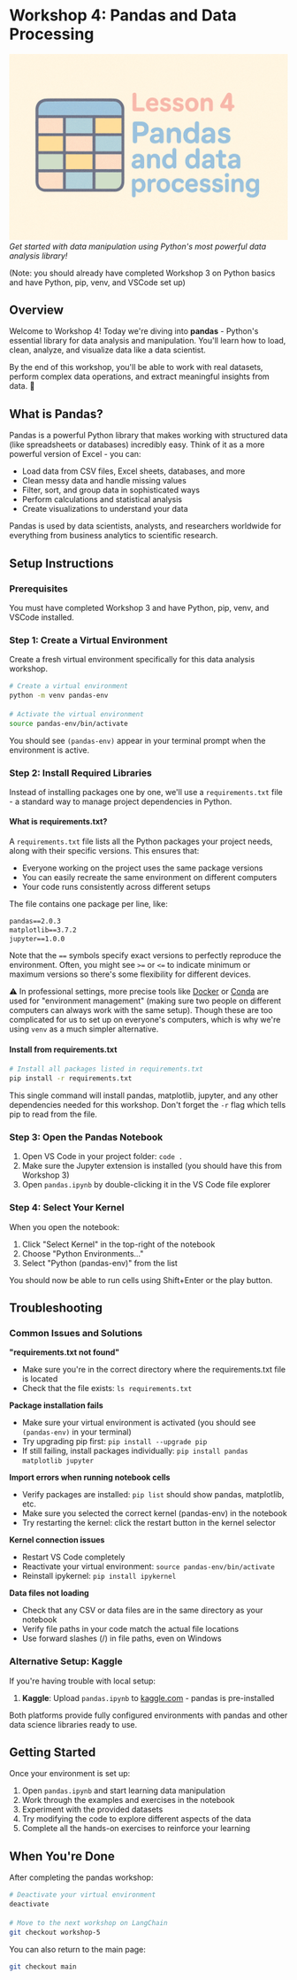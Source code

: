 # Workshop 4: Pandas and Data Processing
![Pandas banner](./PandasBanner.png)
_Get started with data manipulation using Python's most powerful data analysis library!_

(Note: you should already have completed Workshop 3 on Python basics and have Python, pip, venv, and VSCode set up)

## Overview
Welcome to Workshop 4! Today we're diving into **pandas** - Python's essential library for data analysis and manipulation. You'll learn how to load, clean, analyze, and visualize data like a data scientist.

By the end of this workshop, you'll be able to work with real datasets, perform complex data operations, and extract meaningful insights from data. 🧪

## What is Pandas?

Pandas is a powerful Python library that makes working with structured data (like spreadsheets or databases) incredibly easy. Think of it as a more powerful version of Excel - you can:
- Load data from CSV files, Excel sheets, databases, and more
- Clean messy data and handle missing values
- Filter, sort, and group data in sophisticated ways
- Perform calculations and statistical analysis
- Create visualizations to understand your data

Pandas is used by data scientists, analysts, and researchers worldwide for everything from business analytics to scientific research.

## Setup Instructions

### Prerequisites
You must have completed Workshop 3 and have Python, pip, venv, and VSCode installed.

### Step 1: Create a Virtual Environment
Create a fresh virtual environment specifically for this data analysis workshop.

```bash
# Create a virtual environment
python -m venv pandas-env

# Activate the virtual environment
source pandas-env/bin/activate
```

You should see `(pandas-env)` appear in your terminal prompt when the environment is active.

### Step 2: Install Required Libraries
Instead of installing packages one by one, we'll use a `requirements.txt` file - a standard way to manage project dependencies in Python.

#### What is requirements.txt?
A `requirements.txt` file lists all the Python packages your project needs, along with their specific versions. This ensures that:
- Everyone working on the project uses the same package versions
- You can easily recreate the same environment on different computers
- Your code runs consistently across different setups

The file contains one package per line, like:
```
pandas==2.0.3
matplotlib==3.7.2
jupyter==1.0.0
```
Note that the `==` symbols specify exact versions to perfectly reproduce the environment. Often, you might see `>=` or `<=` to indicate minimum or maximum versions so there's some flexibility for different devices. 

⚠️ In professional settings, more precise tools like [Docker](https://www.youtube.com/watch?v=Ud7Npgi6x8E) or [Conda](https://www.youtube.com/watch?v=YJC6ldI3hWk) are used for "environment management" (making sure two people on different computers can always work with the same setup). Though these are too complicated for us to set up on everyone's computers, which is why we're using `venv` as a much simpler alternative.

#### Install from requirements.txt
```bash
# Install all packages listed in requirements.txt
pip install -r requirements.txt
```

This single command will install pandas, matplotlib, jupyter, and any other dependencies needed for this workshop. Don't forget the `-r` flag which tells pip to read from the file.

### Step 3: Open the Pandas Notebook
1. Open VS Code in your project folder: `code .`
2. Make sure the Jupyter extension is installed (you should have this from Workshop 3)
3. Open `pandas.ipynb` by double-clicking it in the VS Code file explorer

### Step 4: Select Your Kernel
When you open the notebook:
1. Click "Select Kernel" in the top-right of the notebook
2. Choose "Python Environments..."
3. Select "Python (pandas-env)" from the list

You should now be able to run cells using Shift+Enter or the play button.

## Troubleshooting

### Common Issues and Solutions

**"requirements.txt not found"**
- Make sure you're in the correct directory where the requirements.txt file is located
- Check that the file exists: `ls requirements.txt`

**Package installation fails**
- Make sure your virtual environment is activated (you should see `(pandas-env)` in your terminal)
- Try upgrading pip first: `pip install --upgrade pip`
- If still failing, install packages individually: `pip install pandas matplotlib jupyter`

**Import errors when running notebook cells**
- Verify packages are installed: `pip list` should show pandas, matplotlib, etc.
- Make sure you selected the correct kernel (pandas-env) in the notebook
- Try restarting the kernel: click the restart button in the kernel selector

**Kernel connection issues**
- Restart VS Code completely
- Reactivate your virtual environment: `source pandas-env/bin/activate`
- Reinstall ipykernel: `pip install ipykernel`

**Data files not loading**
- Check that any CSV or data files are in the same directory as your notebook
- Verify file paths in your code match the actual file locations
- Use forward slashes (/) in file paths, even on Windows

### Alternative Setup: Kaggle

If you're having trouble with local setup:

1. **Kaggle**: Upload `pandas.ipynb` to [kaggle.com](https://www.kaggle.com) - pandas is pre-installed

Both platforms provide fully configured environments with pandas and other data science libraries ready to use.

## Getting Started

Once your environment is set up:
1. Open `pandas.ipynb` and start learning data manipulation
2. Work through the examples and exercises in the notebook
3. Experiment with the provided datasets
4. Try modifying the code to explore different aspects of the data
5. Complete all the hands-on exercises to reinforce your learning

## When You're Done

After completing the pandas workshop:

```bash
# Deactivate your virtual environment
deactivate

# Move to the next workshop on LangChain
git checkout workshop-5
```

You can also return to the main page:
```bash
git checkout main
```